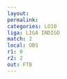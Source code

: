 ```yaml
---
layout: 
permalink: 
categories: LO10
liga: LIGA INDIGO
match: 2
local: OBS
r1: 0
r2: 2
out: FTB
---
```

